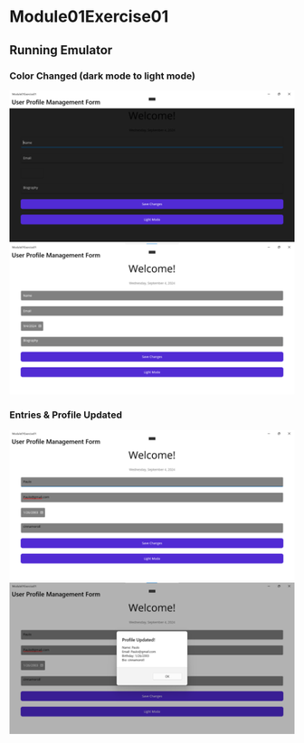 # Module01Exercise01

## Running Emulator

### Color Changed (dark mode to light mode)
![Emulator](ss/Default.png)
![Emulator](ss/ColorChanged.png)


### Entries & Profile Updated
![Emulator](ss/Entries.png)
![Emulator](ss/ProfileUpdate.png)
